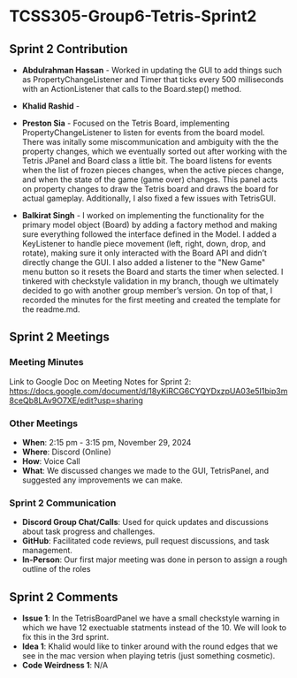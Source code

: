 # TCSS305-Group6-Tetris-Sprint2

## Sprint 2 Contribution

- **Abdulrahman Hassan**  - Worked in updating the GUI to add things such as PropertyChangeListener and Timer that ticks every 500 milliseconds with an ActionListener that calls to the Board.step() method.


- **Khalid Rashid**  -


- **Preston Sia**  - Focused on the Tetris Board, implementing PropertyChangeListener
to listen for events from the board model. There was initally some miscommunication and
ambiguity with the the property changes, which we eventually sorted out after working
with the Tetris JPanel and Board class a little bit. The board listens for events
when the list of frozen pieces changes, when the active pieces change, and when
the state of the game (game over) changes. This panel acts on property changes to
draw the Tetris board and draws the board for actual gameplay. Additionally, I also
fixed a few issues with TetrisGUI.


- **Balkirat Singh**  - I worked on implementing the functionality for the primary model object (Board) by adding a factory method and making sure everything followed the interface defined in the Model. I added a KeyListener to handle piece movement (left, right, down, drop, and rotate), making sure it only interacted with the Board API and didn’t directly change the GUI. I also added a listener to the "New Game" menu button so it resets the Board and starts the timer when selected. I tinkered with checkstyle validation in my branch, though we ultimately decided to go with another group member’s version. On top of that, I recorded the minutes for the first meeting and created the template for the readme.md.

## Sprint 2 Meetings

### Meeting Minutes
Link to Google Doc on Meeting Notes for Sprint 2:
https://docs.google.com/document/d/18yKiRCG6CYQYDxzpUA03e5I1bip3m8ceQb8LAv9O7XE/edit?usp=sharing

### Other Meetings
- **When**: 2:15 pm - 3:15 pm, November 29, 2024
- **Where**: Discord (Online)
- **How**: Voice Call
- **What**: We discussed changes we made to the GUI, TetrisPanel, and suggested any improvements we can make. 

### Sprint 2 Communication

- **Discord Group Chat/Calls**: Used for quick updates and discussions about task progress and challenges.  
- **GitHub**: Facilitated code reviews, pull request discussions, and task management.  
- **In-Person**: Our first major meeting was done in person to assign a rough outline of the roles

## Sprint 2 Comments
- **Issue 1**: In the TetrisBoardPanel we have a small checkstyle warning in which we have 12 exectuable statments instead of the 10. We will look to fix this in the 3rd sprint.
- **Idea 1**: Khalid would like to tinker around with the round edges that we see in the mac version when playing tetris (just something cosmetic).
- **Code Weirdness 1**: N/A

